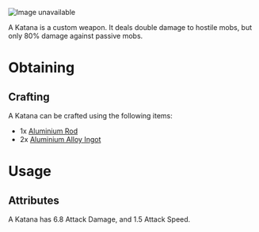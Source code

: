 ![Image unavailable](https://i.imgur.com/h38AIYm.png)

A Katana is a custom weapon. It deals double damage to hostile mobs, but only 80% damage against passive mobs.

# Obtaining

## Crafting

A Katana can be crafted using the following items:

* 1x [Aluminium Rod](Aluminium-Rod)
* 2x [Aluminium Alloy Ingot](Aluminium-Alloy-Ingot)

# Usage

## Attributes

A Katana has 6.8 Attack Damage, and 1.5 Attack Speed.